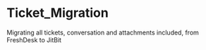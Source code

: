 # Ticket_Migration
Migrating all tickets, conversation and attachments included, from FreshDesk to JitBit
